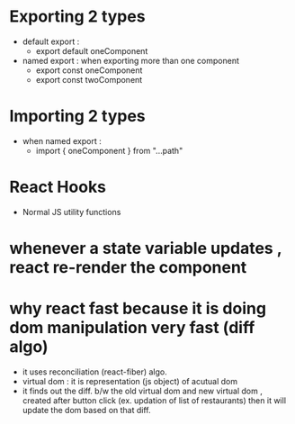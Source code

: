 # Exporting 2 types
- default export :
   - export default oneComponent
- named export : when exporting   more than one component
   - export const oneComponent
   - export const twoComponent

# Importing 2 types
- when named export :
   -   import { oneComponent } from "...path" 

# React Hooks
 - Normal JS utility functions

# whenever a state variable updates , react re-render the component

# why react fast because it is doing dom manipulation very fast (diff algo) 
 - it uses reconciliation (react-fiber) algo.
 - virtual dom : it is representation (js  object) of acutual dom 
 - it finds out the diff. b/w the old virtual dom and new virtual dom , created after button click (ex. updation of list of restaurants) then it will update the dom based on that diff.